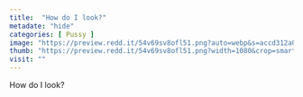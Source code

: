 ```yaml
---
title:  "How do I look?"
metadate: "hide"
categories: [ Pussy ]
image: "https://preview.redd.it/54v69sv8ofl51.png?auto=webp&s=accd312a011f916b0a57b3f4a33376a55650d1b6"
thumb: "https://preview.redd.it/54v69sv8ofl51.png?width=1080&crop=smart&auto=webp&s=0f73bd94a11376e354efb35d04eabfa46279d9ce"
visit: ""
---
```

How do I look?
